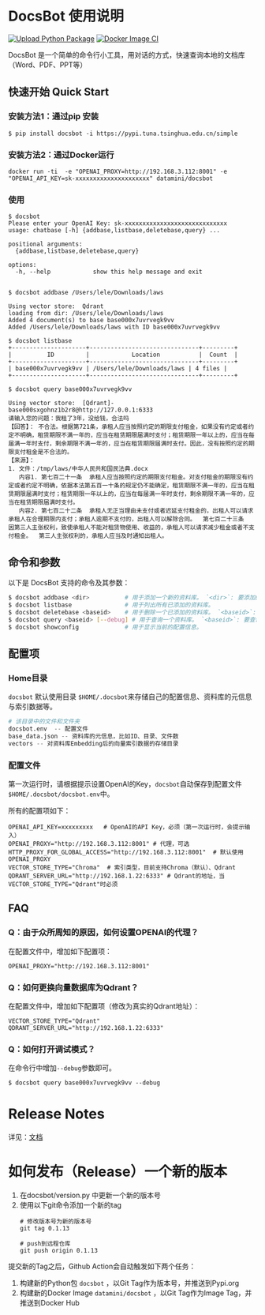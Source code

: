 # DocsBot 使用说明
[![Upload Python Package](https://github.com/DataMini/docsbot/actions/workflows/python-publish.yml/badge.svg)](https://github.com/DataMini/docsbot/actions/workflows/python-publish.yml)
[![Docker Image CI](https://github.com/DataMini/docsbot/actions/workflows/docker-image.yml/badge.svg)](https://github.com/DataMini/docsbot/actions/workflows/docker-image.yml)

DocsBot 是一个简单的命令行小工具，用对话的方式，快速查询本地的文档库（Word、PDF、PPT等）

## 快速开始 Quick Start

### 安装方法1：通过pip 安装
```shell
$ pip install docsbot -i https://pypi.tuna.tsinghua.edu.cn/simple
```

### 安装方法2：通过Docker运行
```shell
docker run -ti  -e "OPENAI_PROXY=http://192.168.3.112:8001" -e "OPENAI_API_KEY=sk-xxxxxxxxxxxxxxxxxxxxx" datamini/docsbot  
```

### 使用
```
$ docsbot
Please enter your OpenAI Key: sk-xxxxxxxxxxxxxxxxxxxxxxxxxxxxx
usage: chatbase [-h] {addbase,listbase,deletebase,query} ...

positional arguments:
  {addbase,listbase,deletebase,query}

options:
  -h, --help            show this help message and exit
  
  
$ docsbot addbase /Users/lele/Downloads/laws

Using vector store:  Qdrant
loading from dir: /Users/lele/Downloads/laws
Added 4 document(s) to base base000x7uvrvegk9vv
Added /Users/lele/Downloads/laws with ID base000x7uvrvegk9vv

$ docsbot listbase
+---------------------+-------------------------------+---------+
|          ID         |            Location           |  Count  |
+---------------------+-------------------------------+---------+
| base000x7uvrvegk9vv | /Users/lele/Downloads/laws | 4 files |
+---------------------+-------------------------------+---------+

$ docsbot query base000x7uvrvegk9vv

Using vector store:  [Qdrant]-base000sxgohnz1b2r8@http://127.0.0.1:6333 
请输入您的问题：我租了3年，没给钱，合法吗
【回答】： 不合法。根据第721条，承租人应当按照约定的期限支付租金，如果没有约定或者约定不明确，租赁期限不满一年的，应当在租赁期限届满时支付；租赁期限一年以上的，应当在每届满一年时支付，剩余期限不满一年的，应当在租赁期限届满时支付。因此，没有按照约定的期限支付租金是不合法的。
【来源】：
1. 文件：/tmp/laws/中华人民共和国民法典.docx
   内容1. 第七百二十一条  承租人应当按照约定的期限支付租金。对支付租金的期限没有约定或者约定不明确，依据本法第五百一十条的规定仍不能确定，租赁期限不满一年的，应当在租赁期限届满时支付；租赁期限一年以上的，应当在每届满一年时支付，剩余期限不满一年的，应当在租赁期限届满时支付。
   内容2. 第七百二十二条  承租人无正当理由未支付或者迟延支付租金的，出租人可以请求承租人在合理期限内支付；承租人逾期不支付的，出租人可以解除合同。  第七百二十三条  因第三人主张权利，致使承租人不能对租赁物使用、收益的，承租人可以请求减少租金或者不支付租金。  第三人主张权利的，承租人应当及时通知出租人。  

```


## 命令和参数

以下是 DocsBot 支持的命令及其参数：

```bash
$ docsbot addbase <dir>          # 用于添加一个新的资料库。 `<dir>`: 要添加的资料库的目录路径。
$ docsbot listbase               # 用于列出所有已添加的资料库。
$ docsbot deletebase <baseid>    # 用于删除一个已添加的资料库。 `<baseid>`: 要删除的资料库的ID。
$ docsbot query <baseid> [--debug] # 用于查询一个资料库。 `<baseid>`: 要查询的资料库的ID。 `--debug`: 是否显示调试信息。
$ docsbot showconfig             # 用于显示当前的配置信息。
```



## 配置项

### Home目录
`docsbot` 默认使用目录 `$HOME/.docsbot`来存储自己的配置信息、资料库的元信息与索引数据等。
```python
# 该目录中的文件和文件夹
docsbot.env  -- 配置文件
base_data.json -- 资料库的元信息，比如ID、目录、文件数
vectors -- 对资料库Embedding后的向量索引数据的存储目录

```

### 配置文件
第一次运行时，请根据提示设置OpenAI的Key，`docsbot`自动保存到配置文件 
`$HOME/.docsbot/docsbot.env`中。

所有的配置项如下：
```env
OPENAI_API_KEY=xxxxxxxxx   # OpenAI的API Key，必须（第一次运行时，会提示输入）
OPENAI_PROXY="http://192.168.3.112:8001" # 代理，可选
HTTP_PROXY_FOR_GLOBAL_ACCESS="http://192.168.3.112:8001"  # 默认使用OPENAI_PROXY
VECTOR_STORE_TYPE="Chroma"  # 索引类型，目前支持Chroma（默认）、Qdrant
QDRANT_SERVER_URL="http://192.168.1.22:6333" # Qdrant的地址，当VECTOR_STORE_TYPE="Qdrant"时必须
```


## FAQ

### Q：由于众所周知的原因，如何设置OPENAI的代理？
在配置文件中，增加如下配置项：
```env
OPENAI_PROXY="http://192.168.3.112:8001"
```

### Q：如何更换向量数据库为Qdrant？

在配置文件中，增加如下配置项（修改为真实的Qdrant地址）：
```env
VECTOR_STORE_TYPE="Qdrant"
QDRANT_SERVER_URL="http://192.168.1.22:6333"
```
### Q：如何打开调试模式？

在命令行中增加`--debug`参数即可。

```shell
$ docsbot query base000x7uvrvegk9vv --debug
```


# Release Notes

详见：[文档](releasenotes.md)


# 如何发布（Release）一个新的版本

1. 在docsbot/version.py 中更新一个新的版本号
2. 使用以下git命令添加一个新的tag
    ```shell
    # 修改版本号为新的版本号
    git tag 0.1.13
    
    # push到远程仓库
    git push origin 0.1.13
    ```


提交新的Tag之后，Github Action会自动触发如下两个任务：
1. 构建新的Python包 `docsbot` ，以Git Tag作为版本号，并推送到Pypi.org
2. 构建新的Docker Image `datamini/docsbot` ，以Git Tag作为Image Tag，并推送到Docker Hub


